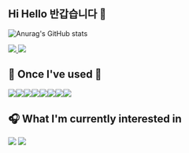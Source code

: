 <!--
**dev-joeysos/dev-joeysos** is a ✨ _special_ ✨ repository because its `README.md` (this file) appears on your GitHub profile.

Here are some ideas to get you started:

- 🔭 I’m currently working on ...
- 🌱 I’m currently learning ...
- 👯 I’m looking to collaborate on ...
- 🤔 I’m looking for help with ...
- 💬 Ask me about ...
- 📫 How to reach me: ...
- 😄 Pronouns: ...
- ⚡ Fun fact: ...
-->
## Hi Hello 반갑습니다 👋

![Anurag's GitHub stats](https://github-readme-stats.vercel.app/api?username=joeysos&show_icons=true&theme=vue)

<a href="https://velog.io/@klee_623" target="_blank">
    <img src="https://img.shields.io/badge/klee_623-20C997?style=flat-square&logo-appveyor&logo=Velog&logoColor=ffffff"/>
</a> 
<a href="https://www.instagram.com/dlrjsgml___/" target="_blank">
    <img src="https://img.shields.io/badge/dlrjsgml___-E4405F?style=flat-square&logo-appveyor&logo=Instagram&logoColor=ffffff"/>
</a>

## 🔨 Once I've used 🔨
<div style="display:flex; flex-direction:row;">
    <img src="https://img.shields.io/badge/HTML5-E34F26?style=flat-square&logo=html5&logoColor=white"/>
    <img src="https://img.shields.io/badge/CSS3-1572B6?style=flat-square&logo=css3&logoColor=white"/>
    <img src="https://img.shields.io/badge/JavaScript-F7DF1E?style=flat-square&logo=javascript&logoColor=black"/>
    <br>
    <img src="https://img.shields.io/badge/C-A8B9CC?style=flat-square&logo=C&logoColor=white"/>
    <img src="https://img.shields.io/badge/Python-3776AB?style=flat-square&logo=Python&logoColor=white"/>
    <img src="https://img.shields.io/badge/java-007396?style=flat-square&logo=java&logoColor=white"/>
    <br>
    <img src="https://img.shields.io/badge/React-61DAFB?style=flat-square&logo=React&logoColor=black"/>
    <img src="https://img.shields.io/badge/django-092E20?style=flat-square&logo=django&logoColor=white"/>
</div>

## 🎧 What I'm currently interested in
<div>
    <img src="https://img.shields.io/badge/Flutter-02569B?style=flat-square&logo=flutter&logoColor=white"/>
    <img src="https://img.shields.io/badge/React-61DAFB?style=flat-square&logo=React&logoColor=black"/>
</div>
